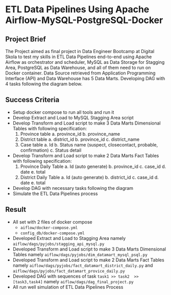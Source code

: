 # ETL Data Pipelines Using Apache Airflow-MySQL-PostgreSQL-Docker

## Project Brief
The Project aimed as final project in Data Engineer Bootcamp at Digital Skola to test my skills in ETL Data Pipelines end-to-end using Apache Airflow as orchestrator and scheduler, MySQL as Data Storage for Stagging Area, PostgreSQL as Data Warehouse, and all of them need to run on Docker container. Data Source retrieved from Application Programming Interface (API) and Data Warehouse has 5 Data Marts. Developing DAG with 4 tasks following the diagram below.

## Success Criteria
- Setup docker compose to run all tools and run it
- Develop Extract and Load to MySQL Stagging Area script
- Develop Transform and Load script to make 3 Data Marts Dimensional Tables with following specification:
  1. Province table
    a. province_id
    b. province_name
  2. District table
    a. district_id
    b. province_id
    c. district_name
  3. Case table
    a. Id
    b. Status name (suspect, closecontact, probable, confirmation)
    c. Status detail
- Develop Transform and Load script to make 2 Data Marts Fact Tables with following specification:
  1. Province Daily Table
    a. Id (auto generate)
    b. province_id
    c. case_id
    d. date
    e. total
  2. District Daily Table
    a. Id (auto generate)
    b. district_id
    c. case_id
    d. date
    e. total
- Develop DAG with necessary tasks following the diagram
- Simulate the ETL Data Pipelines process

## Result
- All set with 2 files of docker compose 
  - `aiflow/docker-compose.yml` 
  - `config_db/docker-compose.yml`
- Developed Extract and Load to Stagging Area namely `aiflow/dags/pyjobs/stagging_api_mysql.py`
- Developed Transform and Load script to make 3 Data Marts Dimensional Tables namely `aiflow/dags/pyjobs/dim_datamart_mysql_psql.py`
- Developed Transform and Load script to make 2 Data Marts Fact Tables namely `aiflow/dags/pyjobs/fact_datamart_district_daily.py` and `aiflow/dags/pyjobs/fact_datamart_provice_daily.py`
- Developed DAG with sequences of task `task1 >> task2  >> [task3,task4]` namely `aiflow/dags/dag_final_project.py`
- All run well simulation of ETL Data Pipelines Process